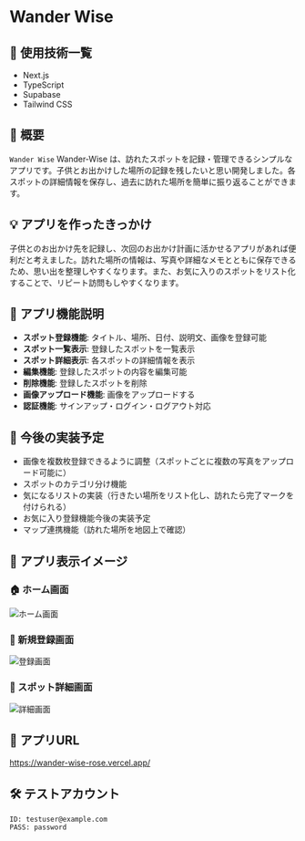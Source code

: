 # Wander Wise

## 🚀 使用技術一覧
- Next.js
- TypeScript
- Supabase
- Tailwind CSS

## 📖 概要
`Wander Wise` Wander-Wise は、訪れたスポットを記録・管理できるシンプルなアプリです。子供とお出かけした場所の記録を残したいと思い開発しました。各スポットの詳細情報を保存し、過去に訪れた場所を簡単に振り返ることができます。

## 💡 アプリを作ったきっかけ
子供とのお出かけ先を記録し、次回のお出かけ計画に活かせるアプリがあれば便利だと考えました。訪れた場所の情報は、写真や詳細なメモとともに保存できるため、思い出を整理しやすくなります。また、お気に入りのスポットをリスト化することで、リピート訪問もしやすくなります。

## 🎯 アプリ機能説明
- **スポット登録機能**: タイトル、場所、日付、説明文、画像を登録可能
- **スポット一覧表示**: 登録したスポットを一覧表示
- **スポット詳細表示**: 各スポットの詳細情報を表示
- **編集機能**: 登録したスポットの内容を編集可能
- **削除機能**: 登録したスポットを削除
- **画像アップロード機能**: 画像をアップロードする
- **認証機能**: サインアップ・ログイン・ログアウト対応

## 🔧 今後の実装予定

- 画像を複数枚登録できるように調整（スポットごとに複数の写真をアップロード可能に）
- スポットのカテゴリ分け機能
- 気になるリストの実装（行きたい場所をリスト化し、訪れたら完了マークを付けられる）
- お気に入り登録機能今後の実装予定
- マップ連携機能（訪れた場所を地図上で確認）

## 📱 アプリ表示イメージ
### 🏠 ホーム画面
![ホーム画面](./スクリーンショット_2025-01-31_1.13.38.png)

### 📝 新規登録画面
![登録画面](./スクリーンショット_2025-01-31_1.13.44.png)

### 📍 スポット詳細画面
![詳細画面](./スクリーンショット_2025-01-31_1.14.53.png)

## 🔗 アプリURL
https://wander-wise-rose.vercel.app/

## 🛠 テストアカウント
```
ID: testuser@example.com
PASS: password
```

